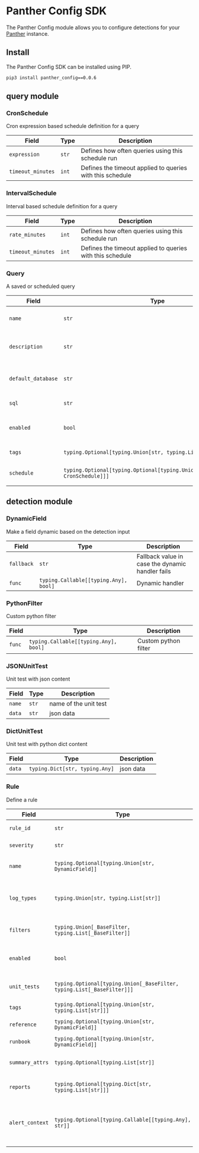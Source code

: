 # Panther Config SDK
The Panther Config module allows you to configure detections for your [Panther](https://panther.com) instance.

## Install
The Panther Config SDK can be installed using PIP.

```sh
pip3 install panther_config==0.0.6
```


## query module

### CronSchedule
Cron expression based schedule definition for a query

| Field | Type | Description |
| ----- | ---- | ----------- |
| `expression` | `str` | Defines how often queries using this schedule run |
| `timeout_minutes` | `int` | Defines the timeout applied to queries with this schedule |


### IntervalSchedule
Interval based schedule definition for a query

| Field | Type | Description |
| ----- | ---- | ----------- |
| `rate_minutes` | `int` | Defines how often queries using this schedule run |
| `timeout_minutes` | `int` | Defines the timeout applied to queries with this schedule |


### Query
A saved or scheduled query

| Field | Type | Description |
| ----- | ---- | ----------- |
| `name` | `str` | Unique name for the query |
| `description` | `str` | Short description for the query |
| `default_database` | `str` | Default database for the query |
| `sql` | `str` | SQL statement |
| `enabled` | `bool` | Short description for the query |
| `tags` | `typing.Optional[typing.Union[str, typing.List[str]]]` | Tags for the query |
| `schedule` | `typing.Optional[typing.Optional[typing.Union[IntervalSchedule, CronSchedule]]]` | Schedule attached to the query |

## detection module

### DynamicField
Make a field dynamic based on the detection input

| Field | Type | Description |
| ----- | ---- | ----------- |
| `fallback` | `str` | Fallback value in case the dynamic handler fails |
| `func` | `typing.Callable[[typing.Any], bool]` | Dynamic handler |



### PythonFilter
Custom python filter

| Field | Type | Description |
| ----- | ---- | ----------- |
| `func` | `typing.Callable[[typing.Any], bool]` | Custom python filter |



### JSONUnitTest
Unit test with json content

| Field | Type | Description |
| ----- | ---- | ----------- |
| `name` | `str` | name of the unit test |
| `data` | `str` | json data |


### DictUnitTest
Unit test with python dict content

| Field | Type | Description |
| ----- | ---- | ----------- |
| `data` | `typing.Dict[str, typing.Any]` | json data |


### Rule
Define a rule

| Field | Type | Description |
| ----- | ---- | ----------- |
| `rule_id` | `str` | ID for the rule |
| `severity` | `str` | Severity for the rule |
| `name` | `typing.Optional[typing.Union[str, DynamicField]]` | Display name for the rule |
| `log_types` | `typing.Union[str, typing.List[str]]` | Log Types to associate with this rule |
| `filters` | `typing.Union[_BaseFilter, typing.List[_BaseFilter]]` | Define event filters for the rule |
| `enabled` | `bool` | Short description for the query |
| `unit_tests` | `typing.Optional[typing.Union[_BaseFilter, typing.List[_BaseFilter]]]` | Define event filters for the rule |
| `tags` | `typing.Optional[typing.Union[str, typing.List[str]]]` | Tags for the rule |
| `reference` | `typing.Optional[typing.Union[str, DynamicField]]` | Reference for the rule |
| `runbook` | `typing.Optional[typing.Union[str, DynamicField]]` | Runbook for the rule |
| `summary_attrs` | `typing.Optional[typing.List[str]]` | Summary Attributes for the rule |
| `reports` | `typing.Optional[typing.Dict[str, typing.List[str]]]` | Report mappings for the rule |
| `alert_context` | `typing.Optional[typing.Callable[[typing.Any], str]]` | Optional JSON to attach to alerts generated by this rule |
